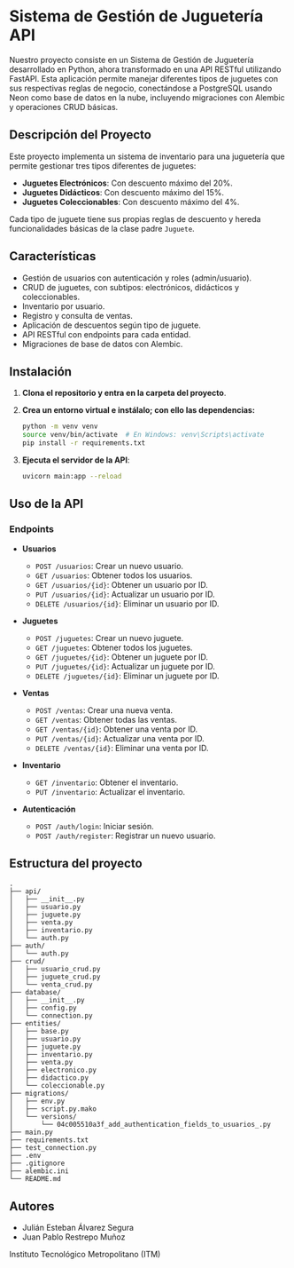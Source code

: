 # Sistema de Gestión de Juguetería API
Nuestro proyecto consiste en un Sistema de Gestión de Juguetería desarrollado en Python, ahora transformado en una API RESTful utilizando FastAPI. Esta aplicación permite manejar diferentes tipos de juguetes con sus respectivas reglas de negocio, conectándose a PostgreSQL usando Neon como base de datos en la nube, incluyendo migraciones con Alembic y operaciones CRUD básicas.

## Descripción del Proyecto
Este proyecto implementa un sistema de inventario para una juguetería que permite gestionar tres tipos diferentes de juguetes:
- **Juguetes Electrónicos**: Con descuento máximo del 20%.
- **Juguetes Didácticos**: Con descuento máximo del 15%.
- **Juguetes Coleccionables**: Con descuento máximo del 4%.

Cada tipo de juguete tiene sus propias reglas de descuento y hereda funcionalidades básicas de la clase padre `Juguete`.

## Características

- Gestión de usuarios con autenticación y roles (admin/usuario).
- CRUD de juguetes, con subtipos: electrónicos, didácticos y coleccionables.
- Inventario por usuario.
- Registro y consulta de ventas.
- Aplicación de descuentos según tipo de juguete.
- API RESTful con endpoints para cada entidad.
- Migraciones de base de datos con Alembic.

## Instalación

1. **Clona el repositorio y entra en la carpeta del proyecto**.

2. **Crea un entorno virtual e instálalo; con ello las dependencias:**
   ```sh
   python -m venv venv
   source venv/bin/activate  # En Windows: venv\Scripts\activate
   pip install -r requirements.txt
   ```

3. **Ejecuta el servidor de la API**:
   ```sh
   uvicorn main:app --reload
   ```

## Uso de la API

### Endpoints

- **Usuarios**
  - `POST /usuarios`: Crear un nuevo usuario.
  - `GET /usuarios`: Obtener todos los usuarios.
  - `GET /usuarios/{id}`: Obtener un usuario por ID.
  - `PUT /usuarios/{id}`: Actualizar un usuario por ID.
  - `DELETE /usuarios/{id}`: Eliminar un usuario por ID.

- **Juguetes**
  - `POST /juguetes`: Crear un nuevo juguete.
  - `GET /juguetes`: Obtener todos los juguetes.
  - `GET /juguetes/{id}`: Obtener un juguete por ID.
  - `PUT /juguetes/{id}`: Actualizar un juguete por ID.
  - `DELETE /juguetes/{id}`: Eliminar un juguete por ID.

- **Ventas**
  - `POST /ventas`: Crear una nueva venta.
  - `GET /ventas`: Obtener todas las ventas.
  - `GET /ventas/{id}`: Obtener una venta por ID.
  - `PUT /ventas/{id}`: Actualizar una venta por ID.
  - `DELETE /ventas/{id}`: Eliminar una venta por ID.

- **Inventario**
  - `GET /inventario`: Obtener el inventario.
  - `PUT /inventario`: Actualizar el inventario.

- **Autenticación**
  - `POST /auth/login`: Iniciar sesión.
  - `POST /auth/register`: Registrar un nuevo usuario.

## Estructura del proyecto

```
.
├── api/
│   ├── __init__.py
│   ├── usuario.py
│   ├── juguete.py
│   ├── venta.py
│   ├── inventario.py
│   └── auth.py
├── auth/
│   └── auth.py
├── crud/
│   ├── usuario_crud.py
│   ├── juguete_crud.py
│   └── venta_crud.py
├── database/
│   ├── __init__.py
│   ├── config.py
│   └── connection.py
├── entities/
│   ├── base.py
│   ├── usuario.py
│   ├── juguete.py
│   ├── inventario.py
│   ├── venta.py
│   ├── electronico.py
│   ├── didactico.py
│   └── coleccionable.py
├── migrations/
│   ├── env.py
│   ├── script.py.mako
│   └── versions/
│       └── 04c005510a3f_add_authentication_fields_to_usuarios_.py
├── main.py
├── requirements.txt
├── test_connection.py
├── .env
├── .gitignore
├── alembic.ini
└── README.md
```

## Autores
- Julián Esteban Álvarez Segura
- Juan Pablo Restrepo Muñoz

Instituto Tecnológico Metropolitano (ITM)
